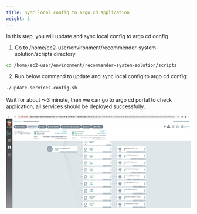 ```yaml
---
title: Sync local config to argo cd application
weight: 3
---
```


In this step, you will update and sync local config to argo cd config

1. Go to /home/ec2-user/environment/recommender-system-solution/scripts directory

```sh
cd /home/ec2-user/environment/recommender-system-solution/scripts
```

2. Run below command to update and sync local config to argo cd config:

```sh
./update-services-config.sh 
```

Wait for about ～3 minute, then we can go to argo cd portal to check application, all services should be deployed successfully.

![Argocd application succeed](/images/argocd-app-success.png)

